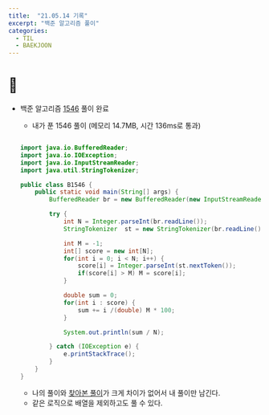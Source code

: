```yaml
---
title:  "21.05.14 기록"
excerpt: "백준 알고리즘 풀이"
categories:
  - TIL
  - BAEKJOON
---
```


# 📝
+ 백준 알고리즘 [1546](https://www.acmicpc.net/problem/1546) 풀이 완료

  + 내가 푼 1546 풀이 (메모리 14.7MB, 시간 136ms로 통과)

  ```java

  import java.io.BufferedReader;
  import java.io.IOException;
  import java.io.InputStreamReader;
  import java.util.StringTokenizer;

  public class B1546 {
      public static void main(String[] args) {
          BufferedReader br = new BufferedReader(new InputStreamReader(System.in));

          try {
              int N = Integer.parseInt(br.readLine());
              StringTokenizer  st = new StringTokenizer(br.readLine(), " ");

              int M = -1;
              int[] score = new int[N];
              for(int i = 0; i < N; i++) {
                  score[i] = Integer.parseInt(st.nextToken());
                  if(score[i] > M) M = score[i];
              }

              double sum = 0;
              for(int i : score) {
                  sum += i /(double) M * 100;
              }

              System.out.println(sum / N);

          } catch (IOException e) {
              e.printStackTrace();
          }
      }
  }

  ```
    + 나의 풀이와 [찾아본 풀이](https://st-lab.tistory.com/47)가 크게 차이가 없어서 내 풀이만 남긴다.
    + 같은 로직으로 배열을 제외하고도 풀 수 있다.

    <br />

